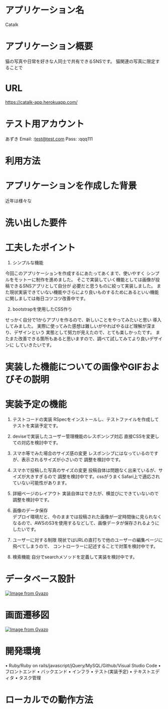 # アプリケーション名
Catalk
# アプリケーション概要

猫の写真や日常を好きな人同士で共有できるSNSです。
猫関連の写真に限定することで

# URL
https://catalk-app.herokuapp.com/
# テスト用アカウント

あずき
Email: :test@test.com
Pass:  :qqq111

# 利用方法

# アプリケーションを作成した背景

近年は様々な
# 洗い出した要件

# 工夫したポイント

1. シンプルな機能

今回このアプリケーションを作成するにあたってあくまで、使いやすく
シンプルをモットーに制作を進めました。
そこで実装していく機能としては画像が投稿できるSNSアプリとして自分が
必要だと思うものに絞って実装しました。
また現状実装できていない機能やさらにより良いものするためにあるといい機能
に関しましては毎日コツコツ改善中です。

2. bootstrapを使用したCSS作り

せっかく自分で1からアプリを作るので、新しいことをやってみたいと思い
導入してみました。
実際に使ってみた感想は難しいがやればやるほど理解が深まり、デザインという
実態として努力が見えたので、とても楽しかったです。
またまた改善できる箇所もあると思いますので、調べて試してみてより良いデザインに
していきたいです。

# 実装した機能についての画像やGIFおよびその説明

# 実装予定の機能

1. テストコードの実装
  RSpecをインストールし、テストファイルを作成して
  テストを実装予定です。

2. deviseで実装したユーザー管理機能のレスポンシブ対応
  直接CSSを変更しての対応を検討中です。

3. スマホ等でみた場合のサイズ感の変更
  レスポンシブにはなっているのですが、表示されるサイズが小さいので
  調整を検討中です。

4. スマホで投稿した写真のサイズの変更
  投稿自体は問題なく出来ているが、サイズが大きすぎるので
  調整を検討中です。cssがうまくSafari上で適応されていない可能性があります。

5. 詳細ページのレイアウト
  実装自体はできたが、横並びにできていないので
  調整を検討中です。

6. 画像のデータ保存  
  デプロイ環境だと、今のままでは投稿された画像が一定時間後に見られなくなるので、AWSのS3を使用するなどして、画像データが保存されるようにしたいです。

7. ユーザーに対する制限
  現状ではURLの直打ちで他のユーザーの編集ページに飛べてしまうので、
  コントローラーに記述することで対策を検討中です。

8. 検索機能
  自分でsearchメソッドを定義して実装を検討中です。

# データベース設計
[![Image from Gyazo](https://i.gyazo.com/6b68e3ac10fae5a3cd99470809d746d2.png)](https://gyazo.com/6b68e3ac10fae5a3cd99470809d746d2)
# 画面遷移図
[![Image from Gyazo](https://i.gyazo.com/a927cfcb68875718075d50929d799043.png)](https://gyazo.com/a927cfcb68875718075d50929d799043)
# 開発環境

• Ruby/Ruby on rails/javascript/jQuery/MySQL/Github/Visual Studio Code
• フロントエンド
• バックエンド
• インフラ
• テスト(実装予定)
• テキストエディタ
• タスク管理

# ローカルでの動作方法


